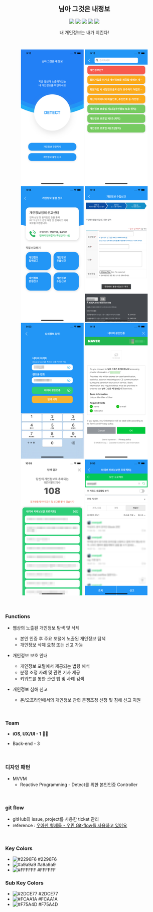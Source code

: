 <h2 align="center">
  님아 그것은 내정보
</h2>

<p align="center">
<img src="https://img.shields.io/badge/swift-5.0-orange.svg"> <img src="https://img.shields.io/badge/platform-iOS-9cf.svg"> <img src="https://img.shields.io/badge/LBTATools-blue.svg"> <img src="https://img.shields.io/badge/Alamofire-red.svg"> <img src="https://img.shields.io/badge/Naver Login Auth-green.svg">
<p align="center">내 개인정보는 내가 지킨다!</p>
</p>

<br/>

<p align="center">
<img src="https://github.com/corykim0829/thats-my-info/blob/master/screenshots/screen1.png" width="200px"> <img src="https://github.com/corykim0829/thats-my-info/blob/master/screenshots/screen2.png" width="200px"> <img src="https://github.com/corykim0829/thats-my-info/blob/master/screenshots/screen3.png" width="200px"> <img src="https://github.com/corykim0829/thats-my-info/blob/master/screenshots/screen4.png" width="200px"> <img src="https://github.com/corykim0829/thats-my-info/blob/master/screenshots/screen5.png" width="200px"> <img src="https://github.com/corykim0829/thats-my-info/blob/master/screenshots/screen6.png" width="200px" /> <img src="https://github.com/corykim0829/thats-my-info/blob/master/screenshots/screen7.png" width="200px"> <img src="https://github.com/corykim0829/thats-my-info/blob/master/screenshots/screen8.png" width="200px">
</p>

<br/>

### Functions

- 웹상의 노출된 개인정보 탐색 및 삭제
  - 본인 인증 후 주요 포털에 노출된 개인정보 탐색
  - 개인정보 삭제 요청 또는 신고 가능

- 개인정보 보호 안내
  - 개인정보 포털에서 제공되는 법령 해석
  - 분쟁 조정 사례 및 관련 기사 제공
  - 키워드를 통한 관련 법 및 사례 검색
- 개인정보 침해 신고
  - 온/오프라인에서의 개인정보 관련 분쟁조정 신청 및 침해 신고 지원

<br/>

### Team

- **iOS, UX/UI - 1** :raising_hand_man:

- Back-end - 3

<br/>

### 디자인 패턴

- MVVM
  - Reactive Programming - Detect를 위한 본인인증 Controller

<br/>

### git flow

- gitHub의 issue, project를 사용한 ticket 관리
- reference : [우아한 형제들 - 우린 Git-flow를 사용하고 있어요](http://woowabros.github.io/experience/2017/10/30/baemin-mobile-git-branch-strategy.html)

<br/>


### Key Colors

- ![#2296F6](https://placehold.it/15/2296F6/000000?text=+) #2296F6
- ![#a9a9a9](https://placehold.it/15/a9a9a9/000000?text=+) #a9a9a9
- ![#FFFFFF](https://placehold.it/15/FFFFFF/000000?text=+) #FFFFFF

### Sub Key Colors

- ![#2DCE77](https://placehold.it/15/2DCE77/000000?text=+) #2DCE77
- ![#FCAA1A](https://placehold.it/15/FCAA1A/000000?text=+) #FCAA1A
- ![#F75A4D](https://placehold.it/15/F75A4D/000000?text=+) #F75A4D

<br/>